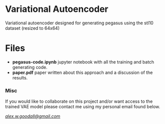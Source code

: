 # Variational Autoencoder
Variational autoencoder designed for generating pegasus using the stl10 dataset (resized to 64x64)

# Files
- **pegasus-code.ipynb** jupyter notebook with all the training and batch generating code.
- **paper.pdf** paper written about this approach and a discussion of the results.

### Misc
If you would like to collaborate on this project and/or want access to the trained VAE model please contact me using my personal email found below.

*alex.w.goodall@gmail.com*